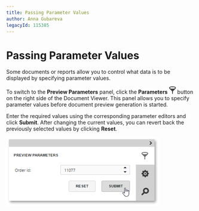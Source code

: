 ```yaml
---
title: Passing Parameter Values
author: Anna Gubareva
legacyId: 115385
---
```

# Passing Parameter Values
Some documents or reports allow you to control what data is to be displayed by specifying parameter values.

To switch to the **Preview Parameters** panel, click the **Parameters** ![EUD_HTML5DV_ParametersButton](../../../images/img121795.png) button on the right side of the Document Viewer. This panel allows you to specify parameter values before document preview generation is started.

Enter the required values using the corresponding parameter editors and click **Submit**. After changing the current values, you can revert back the previously selected values by clicking **Reset**.

![web-report-designer-preview-parameters-panel](../../../images/img24668.png)